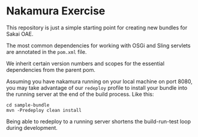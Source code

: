 Nakamura Exercise
=================
This repository is just a simple starting point for creating new bundles for Sakai OAE.

The most common dependencies for working with OSGi and Sling servlets are annotated in the `pom.xml` file.

We inherit certain version numbers and scopes for the essential dependencies from the parent pom.

Assuming you have nakamura running on your local machine on port 8080, you may take advantage of our `redeploy` profile to install your bundle into the running server at the end of the build process. Like this:

    cd sample-bundle
    mvn -Predeploy clean install

Being able to redeploy to a running server shortens the build-run-test loop during development.